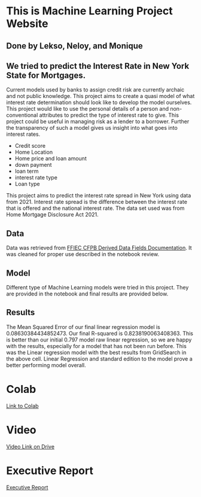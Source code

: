 # This is Machine Learning Project Website

## Done by Lekso, Neloy, and Monique

## We tried to predict the Interest Rate in New York State for Mortgages.

Current models used by banks to assign credit risk are currently archaic and not public knowledge. This project aims to create a quasi model of what interest rate determination should look like to develop the model ourselves. This project would like to use the personal details of a person and non-conventional attributes to predict the type of interest rate to give. This project could be useful in managing risk as a lender to a borrower. Further the transparency of such a model gives us insight into what goes into interest rates.
- Credit score
- Home Location
- Home price and loan amount
- down payment
- loan term
- interest rate type
- Loan type 

This project aims to predict the interest rate spread in  New York using data from 2021. Interest rate spread is the difference between the interest rate that is offered and the national interest rate.  The data set used was from Home Mortgage Disclosure Act 2021.

## Data

Data was retrieved from [FFIEC CFPB Derived Data Fields Documentation](https://ffiec.cfpb.gov/documentation/2021/derived-data-fields/). It was cleaned for proper use described in the notebook review.

## Model

Different type of Machine Learning models were tried in this project. They are provided in the notebook and final results are provided below.


## Results

The Mean Squared Error of our final linear regression model is 0.08630384434852473. Our final R-squared is 0.8238190063408363. This is better than our initial 0.797 model raw linear regression, so we are happy with the results, especially for a model that has not been run before.  This was the Linear regression model with the best results from GridSearch in the above cell. Linear Regression and standard edition to the model prove a better performing model overall.


# Colab
  [Link to Colab](https://colab.research.google.com/drive/1UDYhtXJfIHzw46y_V9-eYcPAK9fcGPHA?usp=sharing)
# Video
  [Video Link on Drive](https://youtu.be/9tz80vJjQtc)
# Executive Report
  [Executive Report](https://github.com/leksoborashvili/MachineLearningProject/blob/main/Machine_Learning_Final_Project_Borashvili%2CBrown%2CKundu%20.pdf)
